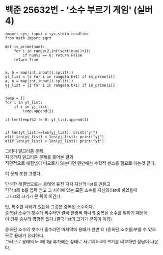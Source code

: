 # 백준 25632번 - '소수 부르기 게임' (실버4)

```
import sys; input = sys.stdin.readline 
from math import sqrt

def is_prime(num):
    for i in range(2,int(sqrt(num))+1):
        if num%i == 0: return False
    return True


a, b = map(int,input().split())
yt_list = [i for i in range(a,b+1) if is_prime(i)]
a, b = map(int,input().split())
yj_list = [i for i in range(a,b+1) if is_prime(i)]


temp = []
for i in yt_list:
    if i in yj_list: 
        temp.append(i)

if len(temp)%2 != 0: yt_list.append(1)


if len(yt_list)==len(yj_list): print("yj")
elif len(yt_list) < len(yj_list): print("yj")
elif len(yt_list) > len(yj_list): print("yt")
```

그리디 알고리즘 문제.  
지금까지 알고리즘 문제를 풀어본 결과  
직관적으로 해결법이 떠오르지 않는다면 왠만해선 수학적 센스를 필요로 하는것 같다.  

이 문제 또한 그렇다.  
  
단순한 해결법으로는 용태와 유진 각각 자신의 list를 만들고  
각각 a와 b를 입력 받고 그 사이에 있는 모든 소수를 자신의 list에 넣었을때  
그 list의 크기가 큰 쪽이 이긴다.  


단, 특수한 사례가 있는데 그것은 중복된 소수이다.  
중복된 소수의 갯수가 짝수라면 결국 한명씩 하나의 중복된 소수를 말하기 때문에  
이 경우 승부의 영향은 없다.(결국 list의 크기가 큰쪽이 이김)  

중복된 소수의 갯수가 홀수라면 마지막에 용태가 한번 더 (중복된 소수를)부를 수 있으므로 용태가 유리하다.  
그러므로 용태의 list에 1을 추가해준 상태로 서로의 list의 크기를 비교하면 정답이 나온다.  
